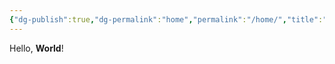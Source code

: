 ```yaml
---
{"dg-publish":true,"dg-permalink":"home","permalink":"/home/","title":"Caixola do Brands","hide":true,"tags":["gardenEntry"],"created":"2025-06-21T15:46:47.115-03:00","updated":"2025-06-21T16:00:20.734-03:00"}
---
```


Hello, **World**!